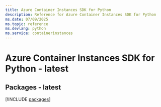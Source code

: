 ```yaml
---
title: Azure Container Instances SDK for Python
description: Reference for Azure Container Instances SDK for Python
ms.date: 07/09/2025
ms.topic: reference
ms.devlang: python
ms.service: containerinstances
---
```

# Azure Container Instances SDK for Python - latest
## Packages - latest
[!INCLUDE [packages](container-instances-index.md)]